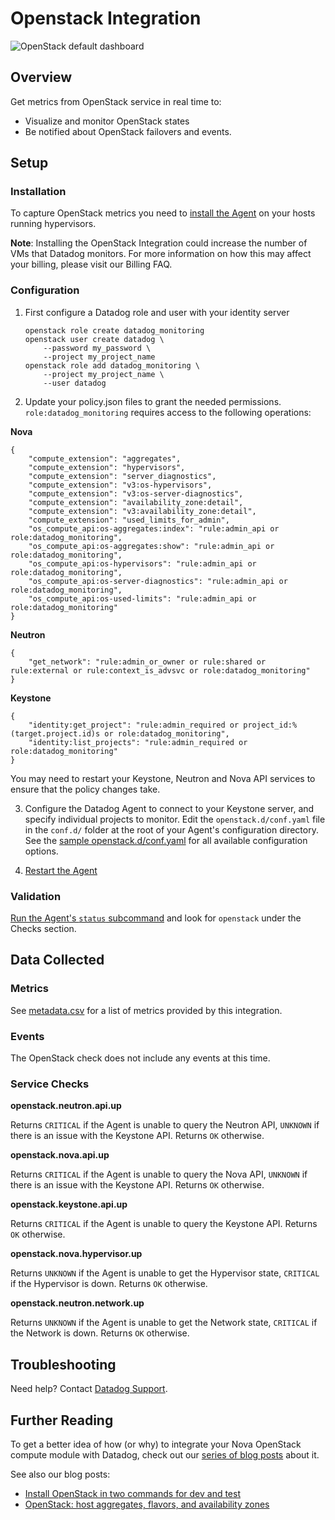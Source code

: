 # Openstack Integration

![OpenStack default dashboard][10]

## Overview

Get metrics from OpenStack service in real time to:

* Visualize and monitor OpenStack states
* Be notified about OpenStack failovers and events.

## Setup
### Installation

To capture OpenStack metrics you need to [install the Agent][1] on your hosts running hypervisors.

**Note**: Installing the OpenStack Integration could increase the number of VMs that Datadog monitors. For more information on how this may affect your billing, please visit our Billing FAQ.

### Configuration

1. First configure a Datadog role and user with your identity server

    ```
    openstack role create datadog_monitoring
    openstack user create datadog \
        --password my_password \
        --project my_project_name
    openstack role add datadog_monitoring \
        --project my_project_name \
        --user datadog
    ```

2. Update your policy.json files to grant the needed permissions.
```role:datadog_monitoring``` requires access to the following operations:

**Nova**

```
{
    "compute_extension": "aggregates",
    "compute_extension": "hypervisors",
    "compute_extension": "server_diagnostics",
    "compute_extension": "v3:os-hypervisors",
    "compute_extension": "v3:os-server-diagnostics",
    "compute_extension": "availability_zone:detail",
    "compute_extension": "v3:availability_zone:detail",
    "compute_extension": "used_limits_for_admin",
    "os_compute_api:os-aggregates:index": "rule:admin_api or role:datadog_monitoring",
    "os_compute_api:os-aggregates:show": "rule:admin_api or role:datadog_monitoring",
    "os_compute_api:os-hypervisors": "rule:admin_api or role:datadog_monitoring",
    "os_compute_api:os-server-diagnostics": "rule:admin_api or role:datadog_monitoring",
    "os_compute_api:os-used-limits": "rule:admin_api or role:datadog_monitoring"
}
```

**Neutron**

```
{
    "get_network": "rule:admin_or_owner or rule:shared or rule:external or rule:context_is_advsvc or role:datadog_monitoring"
}
```

**Keystone**

```
{
    "identity:get_project": "rule:admin_required or project_id:%(target.project.id)s or role:datadog_monitoring",
    "identity:list_projects": "rule:admin_required or role:datadog_monitoring"
}
```

You may need to restart your Keystone, Neutron and Nova API services to ensure that the policy changes take.

3. Configure the Datadog Agent to connect to your Keystone server, and specify individual projects to monitor. Edit the `openstack.d/conf.yaml` file in the `conf.d/` folder at the root of your Agent's configuration directory. See the [sample openstack.d/conf.yaml][2] for all available configuration options.

4. [Restart the Agent][3]

### Validation

[Run the Agent's `status` subcommand][4] and look for `openstack` under the Checks section.

## Data Collected
### Metrics
See [metadata.csv][5] for a list of metrics provided by this integration.

### Events
The OpenStack check does not include any events at this time.

### Service Checks
**openstack.neutron.api.up**

Returns `CRITICAL` if the Agent is unable to query the Neutron API, `UNKNOWN` if there is an issue with the Keystone API. Returns `OK` otherwise.

**openstack.nova.api.up**

Returns `CRITICAL` if the Agent is unable to query the Nova API, `UNKNOWN` if there is an issue with the Keystone API. Returns `OK` otherwise.

**openstack.keystone.api.up**

Returns `CRITICAL` if the Agent is unable to query the Keystone API. Returns `OK` otherwise.

**openstack.nova.hypervisor.up**

Returns `UNKNOWN` if the Agent is unable to get the Hypervisor state, `CRITICAL` if the Hypervisor is down. Returns `OK` otherwise.

**openstack.neutron.network.up**

Returns `UNKNOWN` if the Agent is unable to get the Network state, `CRITICAL` if the Network is down. Returns `OK` otherwise.

## Troubleshooting
Need help? Contact [Datadog Support][6].

## Further Reading
To get a better idea of how (or why) to integrate your Nova OpenStack compute module with Datadog, check out our [series of blog posts][7] about it.

See also our blog posts:

* [Install OpenStack in two commands for dev and test][8]
* [OpenStack: host aggregates, flavors, and availability zones][9]


[1]: https://app.datadoghq.com/account/settings#agent
[2]: https://github.com/DataDog/integrations-core/blob/master/openstack/datadog_checks/openstack/data/conf.yaml.example
[3]: https://docs.datadoghq.com/agent/faq/agent-commands/#start-stop-restart-the-agent
[4]: https://docs.datadoghq.com/agent/faq/agent-commands/#agent-status-and-information
[5]: https://github.com/DataDog/integrations-core/blob/master/openstack/metadata.csv
[6]: https://docs.datadoghq.com/help/
[7]: https://www.datadoghq.com/blog/openstack-monitoring-nova/
[8]: https://www.datadoghq.com/blog/install-openstack-in-two-commands/
[9]: https://www.datadoghq.com/blog/openstack-host-aggregates-flavors-availability-zones/
[10]: https://raw.githubusercontent.com/DataDog/integrations-core/master/openstack/images/openstack_dashboard.png

